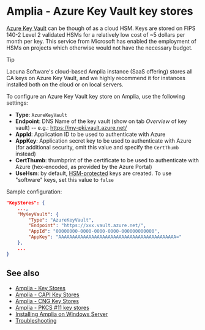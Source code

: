 ﻿# Amplia - Azure Key Vault key stores

[Azure Key Vault](https://azure.microsoft.com/en-us/services/key-vault/) can be though of as a cloud HSM. Keys are stored on FIPS 140-2 Level 2
validated HSMs for a relatively low cost of ~5 dollars per month per key. This service from Microsoft has enabled the employment of HSMs on
projects which otherwise would not have the necessary budget.

> [!TIP]
> Lacuna Software's cloud-based Amplia instance (SaaS offering) stores all CA keys on Azure Key Vault, and we highly recommend it
> for instances installed both on the cloud or on local servers.

To configure an Azure Key Vault key store on Amplia, use the following settings:

* **Type**: `AzureKeyVault`
* **Endpoint**: DNS Name of the key vault (show on tab *Overview* of key vault) -- e.g.: https://my-pki.vault.azure.net/
* **AppId**: Application ID to be used to authenticate with Azure
* **AppKey**: Application secret key to be used to authenticate with Azure (for additional security, omit this value and specify the `CertThumb` instead)
* **CertThumb**: thumbprint of the certificate to be used to authenticate with Azure (hex-encoded, as provided by the Azure Portal)
* **UseHsm**: by default, [HSM-protected](https://docs.microsoft.com/en-us/azure/key-vault/key-vault-hsm-protected-keys) keys are created. To use "software"
  keys, set this value to `false`

Sample configuration:

```json
"KeyStores": {
	...,
	"MyKeyVault": {
		"Type": "AzureKeyVault",
		"Endpoint": "https://xxx.vault.azure.net/",
		"AppId": "00000000-0000-0000-0000-000000000000",
		"AppKey": "AAAAAAAAAAAAAAAAAAAAAAAAAAAAAAAAAAAAAAAAAAA="
	},
	...
}
```

## See also

* [Amplia - Key Stores](index.md)
* [Amplia - CAPI Key Stores](capi.md)
* [Amplia - CNG Key Stores](cng.md)
* [Amplia - PKCS #11 key stores](pkcs11.md)
* [Installing Amplia on Windows Server](install.md)
* [Troubleshooting](troubleshoot/index.md)
